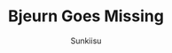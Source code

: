---
media: "images/rounds/round_2/bjeurn_goes_missing.png"
media_type: image
type: art
title: Bjeurn Goes Missing
author: [Sunkiisu]
desc: After venturing too far from the colony, Bjeurn Suez relays that he won't be able to make it back without help.
---
